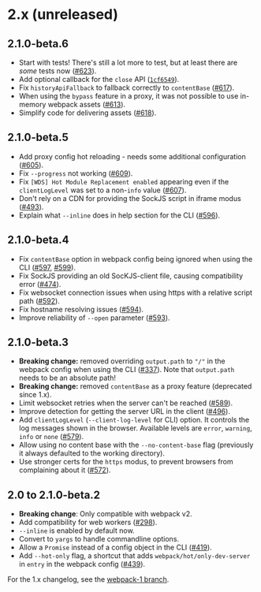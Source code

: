 # 2.x (unreleased)

## 2.1.0-beta.6

- Start with tests! There's still a lot more to test, but at least there are _some_ tests now ([#623](https://github.com/webpack/webpack-dev-server/issues/623)).
- Add optional callback for the `close` API ([`1cf6549`](https://github.com/webpack/webpack-dev-server/commit/1cf6549415b078c80e027edbf6279a183fbcb631)).
- Fix `historyApiFallback` to fallback correctly to `contentBase` ([#617](https://github.com/webpack/webpack-dev-server/pull/617)).
- When using the `bypass` feature in a proxy, it was not possible to use in-memory webpack assets ([#613](https://github.com/webpack/webpack-dev-server/pull/613)).
- Simplify code for delivering assets ([#618](https://github.com/webpack/webpack-dev-server/issues/618)).

## 2.1.0-beta.5

- Add proxy config hot reloading - needs some additional configuration ([#605](https://github.com/webpack/webpack-dev-server/pull/605)).
- Fix `--progress` not working ([#609](https://github.com/webpack/webpack-dev-server/issues/609)).
- Fix `[WDS] Hot Module Replacement enabled` appearing even if the `clientLogLevel` was set to a non-`info` value ([#607](https://github.com/webpack/webpack-dev-server/pull/607)).
- Don't rely on a CDN for providing the SockJS script in iframe modus ([#493](https://github.com/webpack/webpack-dev-server/pull/493)).
- Explain what `--inline` does in help section for the CLI ([#596](https://github.com/webpack/webpack-dev-server/pull/596)).

## 2.1.0-beta.4

- Fix `contentBase` option in webpack config being ignored when using the CLI ([#597](https://github.com/webpack/webpack-dev-server/issues/597), [#599](https://github.com/webpack/webpack-dev-server/pull/599)).
- Fix SockJS providing an old SocKJS-client file, causing compatibility error ([#474](https://github.com/webpack/webpack-dev-server/issues/474)).
- Fix websocket connection issues when using https with a relative script path ([#592](https://github.com/webpack/webpack-dev-server/issues/592)).
- Fix hostname resolving issues ([#594](https://github.com/webpack/webpack-dev-server/pull/594)).
- Improve reliability of `--open` parameter ([#593](https://github.com/webpack/webpack-dev-server/issues/593)).

## 2.1.0-beta.3

- **Breaking change:** removed overriding `output.path` to `"/"` in the webpack config when using the CLI ([#337](https://github.com/webpack/webpack-dev-server/issues/337)). Note that `output.path` needs to be an absolute path!
- **Breaking change:** removed `contentBase` as a proxy feature (deprecated since 1.x).
- Limit websocket retries when the server can't be reached ([#589](https://github.com/webpack/webpack-dev-server/issues/589)).
- Improve detection for getting the server URL in the client ([#496](https://github.com/webpack/webpack-dev-server/issues/496)).
- Add `clientLogLevel` (`--client-log-level` for CLI) option. It controls the log messages shown in the browser. Available levels are `error`, `warning`, `info` or `none` ([#579](https://github.com/webpack/webpack-dev-server/issues/579)).
- Allow using no content base with the `--no-content-base` flag (previously it always defaulted to the working directory).
- Use stronger certs for the `https` modus, to prevent browsers from complaining about it ([#572](https://github.com/webpack/webpack-dev-server/issues/572)).

## 2.0 to 2.1.0-beta.2

- **Breaking change**: Only compatible with webpack v2.
- Add compatibility for web workers ([#298](https://github.com/webpack/webpack-dev-server/issues/298)).
- `--inline` is enabled by default now.
- Convert to `yargs` to handle commandline options.
- Allow a `Promise` instead of a config object in the CLI ([#419](https://github.com/webpack/webpack-dev-server/issues/419)).
- Add `--hot-only` flag, a shortcut that adds `webpack/hot/only-dev-server` in `entry` in the webpack config ([#439](https://github.com/webpack/webpack-dev-server/issues/439)).

For the 1.x changelog, see the [webpack-1 branch](https://github.com/webpack/webpack-dev-server/blob/webpack-1/CHANGELOG.md).
